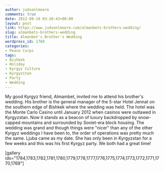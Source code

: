 ```yaml
---
author: judsonlmoore
comments: true
date: 2012-09-19 03:20:43+00:00
layout: post
link: https://www.judsonlmoore.com/almanbets-brothers-wedding/
slug: almanbets-brothers-wedding
title: Almanbet's Brother's Wedding
wordpress_id: 1768
categories:
- Peace Corps
tags:
- Bishkek
- Holiday
- Kyrgyz Culture
- Kyrgyzstan
- Party
- Wedding
---
```


My good Kyrgyz friend, Almambet, invited me to attend his brother's wedding. His brother is the general manager of the 5-star Hotel Jennat on the southern edge of Bishkek where the wedding was held. The hotel was the Monte Carlo Casino until January 2012 when casinos were outlawed in Kyrgyzstan. Now it stands as a beacon of luxury backdropped by snow-capped mountains and surrounded by Soviet-era block housing. The wedding was grand and though things were "nicer" than any of the other Kyrgyz weddings I have been to, the order of operations was pretty much the same. Ljuba came as my date. She has only been in Kyrgyzstan for a few weeks and this was his first Kyrgyz party. We both had a great time!

[gallery ids="1784,1783,1782,1781,1780,1779,1778,1777,1776,1775,1774,1773,1772,1771,1770,1769"]
